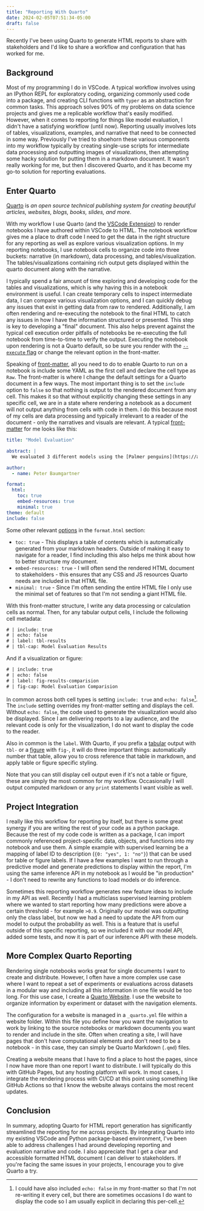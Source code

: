 ```yaml
---
title: "Reporting With Quarto"
date: 2024-02-05T07:51:34-05:00
draft: false
---
```


<meta property="og:title" content="Reporting With Quarto" />
<meta property="og:description" content="Effective Evaluation and Reporting with Quarto in Python" />
<meta property="og:type" content="website" />
<meta property="og:url" content="https://peterbaumgartner.com/blog/reporting-with-quarto/" />
<meta property="og:image" content="https://i.postimg.cc/02ByHLvT/DALL-E-2024-02-05-07-55-58-Visualize-a-cartoonish-friendly-robot-seated-at-a-colorful-desk-surro.jpg" />


Recently I've been using Quarto to generate HTML reports to share with stakeholders and I'd like to share a workflow and configuration that has worked for me.

## Background
Most of my programming I do in VSCode. A typical workflow involves  using an IPython REPL for exploratory coding, organizing commonly used code into a package, and creating CLI functions with `typer` as an abstraction for common tasks. This approach solves 90% of my problems on data science projects and gives me a replicable workflow that's easily modified. However, when it comes to reporting for things like model evaluation, I didn't have a satisfying workflow (until now). Reporting usually involves lots of tables, visualizations, examples, and narrative that need to be connected in some way. Previously I've tried to shoehorn these various components into my workflow typically by creating single-use scripts for intermediate data processing and outputting images of visualizations, then attempting some hacky solution for putting them in a markdown document. It wasn't really working for me, but then I discovered Quarto, and it has become my go-to solution for reporting evaluations.

## Enter Quarto
[Quarto](https://quarto.org/) is *an open source technical publishing system for creating beautiful articles, websites, blogs, books, slides, and more.* 

With my workflow I use Quarto (and the [VSCode Extension](https://marketplace.visualstudio.com/items?itemName=quarto.quarto)) to render notebooks I have authored within VSCode to HTML. The notebook workflow gives me a place to draft code I need to get the data in the right structure for any reporting as well as explore various visualization options. In my reporting notebooks, I use notebook cells to organize code into three buckets: narrative (in markdown), data processing, and tables/visualization. The tables/visualizations containing rich output gets displayed within the quarto document along with the narrative. 

I typically spend a fair amount of time exploring and developing code for the tables and visualizations, which is why having this in a notebook environment is useful. I can create temporary cells to inspect intermediate data, I can compare various visualization options, and I can quickly debug any issues that exist in getting data from raw to rendered. Additionally, I am often rendering and re-executing the notebook to the final HTML to catch any issues in how I have the information structured or presented. This step is key to developing a "final" document. This also helps prevent against the typical cell execution order pitfalls of notebooks be re-executing the full notebook from time-to-time to verify the output. Executing the notebook upon rendering is not a Quarto default, so be sure you render with the [`--execute` flag](https://quarto.org/docs/projects/code-execution.html#notebooks) or change the relevant option in the front-matter.

Speaking of [front-matter](https://quarto.org/docs/computations/execution-options.html), all you need to do to enable Quarto to run on a notebook is include some YAML as the first cell and declare the cell type as `Raw`. The front-matter is where I change the default settings for a Quarto document in a few ways. The most important thing is to set the `include` option to `false` so that nothing is output to the rendered document from any cell. This makes it so that without explicitly changing these settings in any specific cell, we are in a state where rendering a notebook as a document will not output anything from cells with code in them. I do this because most of my cells are data processing and typically irrelevant to a reader of the document - only the narratives and visuals are relevant. A typical [front-matter](https://quarto.org/docs/computations/execution-options.html) for me looks like this:

```yaml
title: "Model Evaluation"

abstract: |
  We evaluated 3 different models using the [Palmer penguins](https://allisonhorst.github.io/palmerpenguins/articles/intro.html) dataset.

author:
  - name: Peter Baumgartner

format:
  html:
    toc: true
    embed-resources: true
    minimal: true
theme: default
include: false
```

Some other relevant [options](https://quarto.org/docs/output-formats/html-basics.html) in the `format.html` section:
- `toc: true` - This displays a table of contents which is automatically generated from your markdown headers. Outside of making it easy to navigate for a reader, I find including this also helps me think about how to better structure my document.
- `embed-resources: true` - I will often send the rendered HTML document to stakeholders - this ensures that any CSS and JS resources Quarto needs are included in that HTML file.
- `minimal: true` - Since I'm often sending the entire HTML file I only use the minimal set of features so that I'm not sending a giant HTML file.

With this front-matter structure, I write any data processing or calculation cells as normal. Then, for any tabular output cells, I include the following cell metadata:

```txt
# | include: true
# | echo: false
# | label: tbl-results
# | tbl-cap: Model Evaluation Results
```

And if a visualization or figure:

```txt
# | include: true
# | echo: false
# | label: fig-results-comparision
# | fig-cap: Model Evaluation Comparision
```

In common across both cell types is setting `include: true` and `echo: false`[^1]. The `include` setting overrides my front-matter setting and displays the cell. Without `echo: false`, the code used to generate the visualization would also be displayed. Since I am delivering reports to a lay audience, and the relevant code is only for the visualization, I do not want to display the code to the reader.

Also in common is the `label`. With Quarto, if you prefix a [tabular](https://quarto.org/docs/authoring/tables.html#cross-references) output with `tbl-` or a [figure](https://quarto.org/docs/authoring/figures.html) with `fig-`, it will do three important things: automatically number that table, allow you to cross reference that table in markdown, and apply table or figure specific styling. 

Note that you can still display cell output even if it's not a table or figure, these are simply the most common for my workflow. Occasionally I will output computed markdown or any `print` statements I want visible as well.

## Project Integration

I really like this workflow for reporting by itself, but there is some great synergy if you are writing the rest of your code as a python package. Because the rest of my code code is written as a package, I can import commonly referenced project-specific data, objects, and functions into my notebook and use them. A simple example with supervised learning be a mapping of label ID to description (`{0: "yes", 1: "no"}`) that can be used for table or figure labels. If I have a few examples I want to run through a predictive model and generate predictions to display within the report, I'm using the same inference API in my notebook as I would be "in production" - I don't need to rewrite any functions to load models or do inference. 

Sometimes this reporting workflow generates new feature ideas to include in my API as well. Recently I had a multiclass supervised learning problem where we wanted to start reporting how many predictions were above a certain threshold - for example `>0.9`. Originally our model was outputting only the class label, but now we had a need to update the API from our model to output the probability as well. This is a feature that is useful outside of this specific reporting, so we included it with our model API, added some tests, and now it is part of our inference API with these models.

## More Complex Quarto Reporting

Rendering single notebooks works great for single documents I want to create and distribute. However, I often have a more complex use case where I want to repeat a set of experiments or evaluations across datasets in a modular way and including all this information in one file would be too long. For this use case, I create a [Quarto Website](https://quarto.org/docs/websites/). I use the website to organize information by experiment or dataset with the navigation elements. 

The configuration for a website is managed in a `_quarto.yml` file within a website folder. Within this file you define how you want the navigation to work by linking to the source notebooks or markdown documents you want to render and include in the site. Often when creating a site, I will have pages that don't have computational elements and don't need to be a notebook - in this case, they can simply be Quarto Markdown (`.qmd`) files. 

Creating a website means that I have to find a place to host the pages, since I now have more than one report I want to distribute. I will typically do this with GitHub Pages, but any hosting platform will work. In most cases, I integrate the rendering process with CI/CD at this point using something like GitHub Actions so that I know the website always contains the most recent updates.

## Conclusion
In summary, adopting Quarto for HTML report generation has significantly streamlined the reporting for me across projects. By integrating Quarto into my existing VSCode and Python package-based environment, I've been able to address challenges I had around developing reporting and evaluation narrative and code. I also appreciate that I get a clear and accessible formatted HTML document I can deliver to stakeholders. If you're facing the same issues in your projects, I encourage you to give Quarto a try.


[^1]: I could have also included `echo: false` in my front-matter so that I'm not re-writing it every cell, but there are sometimes occasions I do want to display the code so I am usually explicit in declaring this per-cell.
